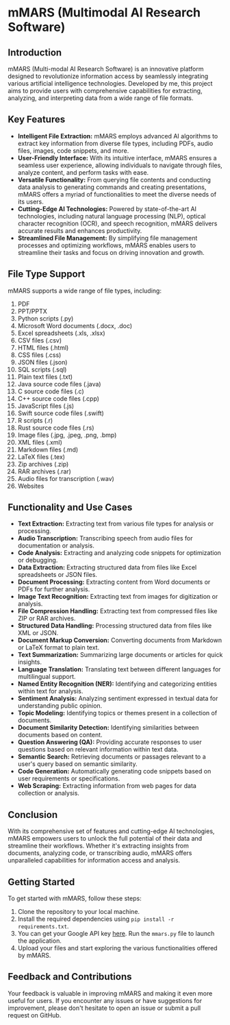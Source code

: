 # mMARS (Multimodal AI Research Software) 

## Introduction
mMARS (Multi-modal AI Research Software) is an innovative platform designed to revolutionize information access by seamlessly integrating various artificial intelligence technologies. Developed by me, this project aims to provide users with comprehensive capabilities for extracting, analyzing, and interpreting data from a wide range of file formats.

## Key Features
- **Intelligent File Extraction:** mMARS employs advanced AI algorithms to extract key information from diverse file types, including PDFs, audio files, images, code snippets, and more.
- **User-Friendly Interface:** With its intuitive interface, mMARS ensures a seamless user experience, allowing individuals to navigate through files, analyze content, and perform tasks with ease.
- **Versatile Functionality:** From querying file contents and conducting data analysis to generating commands and creating presentations, mMARS offers a myriad of functionalities to meet the diverse needs of its users.
- **Cutting-Edge AI Technologies:** Powered by state-of-the-art AI technologies, including natural language processing (NLP), optical character recognition (OCR), and speech recognition, mMARS delivers accurate results and enhances productivity.
- **Streamlined File Management:** By simplifying file management processes and optimizing workflows, mMARS enables users to streamline their tasks and focus on driving innovation and growth.

## File Type Support
mMARS supports a wide range of file types, including:
1. PDF
2. PPT/PPTX
3. Python scripts (.py)
4. Microsoft Word documents (.docx, .doc)
5. Excel spreadsheets (.xls, .xlsx)
6. CSV files (.csv)
7. HTML files (.html)
8. CSS files (.css)
9. JSON files (.json)
10. SQL scripts (.sql)
11. Plain text files (.txt)
12. Java source code files (.java)
13. C source code files (.c)
14. C++ source code files (.cpp)
15. JavaScript files (.js)
16. Swift source code files (.swift)
17. R scripts (.r)
18. Rust source code files (.rs)
19. Image files (.jpg, .jpeg, .png, .bmp)
20. XML files (.xml)
21. Markdown files (.md)
22. LaTeX files (.tex)
23. Zip archives (.zip)
24. RAR archives (.rar)
25. Audio files for transcription (.wav)
26. Websites

## Functionality and Use Cases
- **Text Extraction:** Extracting text from various file types for analysis or processing.
- **Audio Transcription:** Transcribing speech from audio files for documentation or analysis.
- **Code Analysis:** Extracting and analyzing code snippets for optimization or debugging.
- **Data Extraction:** Extracting structured data from files like Excel spreadsheets or JSON files.
- **Document Processing:** Extracting content from Word documents or PDFs for further analysis.
- **Image Text Recognition:** Extracting text from images for digitization or analysis.
- **File Compression Handling:** Extracting text from compressed files like ZIP or RAR archives.
- **Structured Data Handling:** Processing structured data from files like XML or JSON.
- **Document Markup Conversion:** Converting documents from Markdown or LaTeX format to plain text.
- **Text Summarization:** Summarizing large documents or articles for quick insights.
- **Language Translation:** Translating text between different languages for multilingual support.
- **Named Entity Recognition (NER):** Identifying and categorizing entities within text for analysis.
- **Sentiment Analysis:** Analyzing sentiment expressed in textual data for understanding public opinion.
- **Topic Modeling:** Identifying topics or themes present in a collection of documents.
- **Document Similarity Detection:** Identifying similarities between documents based on content.
- **Question Answering (QA):** Providing accurate responses to user questions based on relevant information within text data.
- **Semantic Search:** Retrieving documents or passages relevant to a user's query based on semantic similarity.
- **Code Generation:** Automatically generating code snippets based on user requirements or specifications.
- **Web Scraping:** Extracting information from web pages for data collection or analysis.

## Conclusion
With its comprehensive set of features and cutting-edge AI technologies, mMARS empowers users to unlock the full potential of their data and streamline their workflows. Whether it's extracting insights from documents, analyzing code, or transcribing audio, mMARS offers unparalleled capabilities for information access and analysis.

## Getting Started
To get started with mMARS, follow these steps:
1. Clone the repository to your local machine.
2. Install the required dependencies using `pip install -r requirements.txt`.
3. You can get your Google API key [here](https://ai.google.dev/tutorials/setup). Run the `mmars.py` file to launch the application.
4. Upload your files and start exploring the various functionalities offered by mMARS.

## Feedback and Contributions
Your feedback is valuable in improving mMARS and making it even more useful for users. If you encounter any issues or have suggestions for improvement, please don't hesitate to open an issue or submit a pull request on GitHub.

